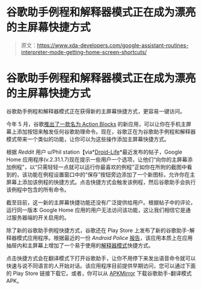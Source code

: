 # 谷歌助手例程和解释器模式正在成为漂亮的主屏幕快捷方式

> 原文：<https://www.xda-developers.com/google-assistant-routines-interpreter-mode-getting-home-screen-shortcuts/>

# 谷歌助手例程和解释器模式正在成为漂亮的主屏幕快捷方式

谷歌助手例程和解释器模式正在获得新的主屏幕快捷方式，更容易一键访问。

今年 5 月，谷歌[推出了一款名为 Action Blocks](https://www.xda-developers.com/google-assistant-action-blocks-live-transcribe-sound-amplifier-wheelchair-access/) 的新应用，可以让你在手机主屏幕上添加按钮来触发任何谷歌助理命令。现在，谷歌正在为谷歌助手例程和解释器模式带来一个类似的功能，让你可以为这些操作添加主屏幕快捷方式。

根据 *Reddit* 用户 u/Phil station【via*[Droid-Life](https://www.droid-life.com/2020/12/04/google-assistant-routines-getting-home-screen-shortcuts/)*最近发布的帖子，Google Home 应用程序(v.2.31.1.7)现在提示一些用户一个选项，让他们“向你的主屏幕添加例程”，以“只需轻轻一点就可以运行你最喜欢的例程”正如你在所附的截图中看到的，该功能在例程设置窗口中的“保存”按钮旁边添加了一个新图标，允许你在主屏幕上添加该例程的快捷方式。点击快捷方式会触发该例程，然后谷歌助手会执行该例程中包含的所有命令。

截至目前，这一新的主屏幕快捷功能还没有广泛提供给用户。根据帖子中的评论，运行同一版本 Google Home 应用的用户无法访问该功能，这让我们相信它是通过服务器端的开关启用的。

除了新的谷歌助手例程快捷方式，谷歌还在 Play Store 上发布了新的谷歌助手-解释器模式应用程序。根据最近的一份 *Android Police* [报告](https://www.androidpolice.com/2020/12/03/quickly-access-google-assistants-interpreter-mode-with-a-homescreen-shortcut/)，该应用本质上在应用抽屉内和主屏幕上增加了一个易于使用的[解释器模式](https://www.xda-developers.com/interpreter-mode-google-assistant-phones/)快捷方式。

点击快捷方式会在翻译模式下打开谷歌助手，让你不用停下来发出语音命令就可以快速与说不同语言的人开始对话。该应用程序目前提供早期访问，您可以通过下面的 Play Store 链接下载它。或者，你可以从 [APKMirror](https://www.apkmirror.com/apk/google-inc/google-assistant-interpreter-mode/google-assistant-interpreter-mode-0-1-327110790-release/) 下载谷歌助手-翻译模式 APK。